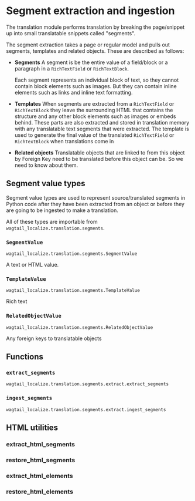 # Segment extraction and ingestion

The translation module performs translation by breaking the page/snippet up into small translatable snippets called "segments".

The segment extraction takes a page or regular model and pulls out segments, templates and related objects. These are described as follows:

 - **Segments**
   A segment is be the entire value of a field/block or a paragraph in a ``RichTextField`` or ``RichTextBlock``.

   Each segment represents an individual block of text, so they cannot contain block elements such as images.
   But they can contain inline elements such as links and inline text formatting.

 - **Templates**
   When segments are extracted from a ``RichTextField`` or ``RichTextBlock`` they leave the surrounding HTML that contains the structure and any other block elements such as images or embeds behind.
   These parts are also extracted and stored in translation memory with any translatable text segments that were extracted.
   The template is used to generate the final value of the translated ``RichTextField`` or ``RichTextBlock`` when translations come in

 - **Related objects**
   Translatable objects that are linked to from this object by Foreign Key need to be translated before this object can be.
   So we need to know about them.

## Segment value types

Segment value types are used to represent source/translated segments in Python code after they have been extracted from an object or before they are going to be ingested to make a translation.

All of these types are importable from `wagtail_localize.translation.segments`.

### `SegmentValue`

`wagtail_localize.translation.segments.SegmentValue`

A text or HTML value.

### `TemplateValue`

`wagtail_localize.translation.segments.TemplateValue`

Rich text

### `RelatedObjectValue`

`wagtail_localize.translation.segments.RelatedObjectValue`

Any foreign keys to translatable objects

## Functions

### `extract_segments`

`wagtail_localize.translation.segments.extract.extract_segments`

### `ingest_segments`

`wagtail_localize.translation.segments.extract.ingest_segments`

## HTML utilities

### extract_html_segments

### restore_html_segments

### extract_html_elements

### restore_html_elements
